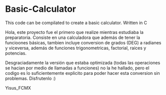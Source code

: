# Basic-Calculator
This code can be compilated to create a basic calculator. Written in C 

Hola, este proyecto fue el primero que realize mientras estudiaba la preparatoria. Consiste en una calculadora que además de 
tener la funcioones básicas, tambien incluye conversion de grados (DEG) a radianes y viceversa, además de funciones trigonometricas,
factorial, raices y potencias. 

Desgraciadamente la versión que estaba optimizada (todas las operaciones se hacian por medio de llamadas a funciones) no la he hallado,
pero el codigo es lo suficientemente explicito para poder hacer esta conversion sin problemas. Disfrutenlo :)


Yisus_FCMX
